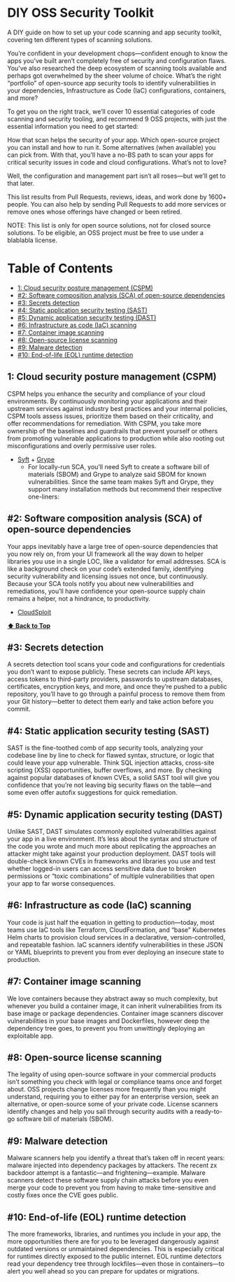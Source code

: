 # DIY OSS Security Toolkit
A DIY guide on how to set up your code scanning and app security toolkit, covering ten different types of scanning solutions.

You’re confident in your development chops—confident enough to know the apps you’ve built aren’t completely free of security and configuration flaws. You’ve also researched the deep ecosystem of scanning tools available and perhaps got overwhelmed by the sheer volume of choice. What’s the right “portfolio” of open-source app security tools to identify vulnerabilities in your dependencies, Infrastructure as Code (IaC) configurations, containers, and more?

To get you on the right track, we’ll cover 10 essential categories of code scanning and security tooling, and recommend 9 OSS projects, with just the essential information you need to get started:

How that scan helps the security of your app.
Which open-source project you can install and how to run it.
Some alternatives (when available) you can pick from.
With that, you’ll have a no-BS path to scan your apps for critical security issues in code and cloud configurations. What’s not to love?

Well, the configuration and management part isn’t all roses—but we’ll get to that later.

This list results from Pull Requests, reviews, ideas, and work done by 1600+ people. You can also help by sending Pull Requests to add more services or remove ones whose offerings have changed or been retired.

NOTE: This list is only for open source solutions, not for closed source solutions. To be eligible, an OSS project must be free to use under a blablabla license.

# Table of Contents

  * [1: Cloud security posture management (CSPM)](#cspm)
  * [#2: Software composition analysis (SCA) of open-source dependencies](#sca)
  * [#3: Secrets detection](#secrets)
  * [#4: Static application security testing (SAST)](#sast)
  * [#5: Dynamic application security testing (DAST)](#dast)
  * [#6: Infrastructure as code (IaC) scanning](#iac)
  * [#7: Container image scanning](#container)
  * [#8: Open-source license scanning](#license)
  * [#9: Malware detection](#malware)
  * [#10: End-of-life (EOL) runtime detection](#eol)



## 1: Cloud security posture management (CSPM)
CSPM helps you enhance the security and compliance of your cloud environments. By continuously monitoring your applications and their upstream services against industry best practices and your internal policies, CSPM tools assess issues, prioritize them based on their criticality, and offer recommendations for remediation. With CSPM, you take more ownership of the baselines and guardrails that prevent yourself or others from promoting vulnerable applications to production while also rooting out misconfigurations and overly permissive user roles.

  * [Syft]([https://github.com/anchore/syft) + [Grype](https://github.com/anchore/grype)
    * For locally-run SCA, you’ll need Syft to create a software bill of materials (SBOM) and Grype to analyze said SBOM for known vulnerabilities. Since the same team makes Syft and Grype, they support many installation methods but recommend their respective one-liners:

## #2: Software composition analysis (SCA) of open-source dependencies
Your apps inevitably have a large tree of open-source dependencies that you now rely on, from your UI framework all the way down to helper libraries you use in a single LOC, like a validator for email addresses. SCA is like a background check on your code’s extended family, identifying security vulnerability and licensing issues not once, but continuously. Because your SCA tools notify you about new vulnerabilities and remediations, you’ll have confidence your open-source supply chain remains a helper, not a hindrance, to productivity.

  * [CloudSploit](https://github.com/aquasecurity/cloudsploit)

**[⬆️ Back to Top](#table-of-contents)**

## #3: Secrets detection
A secrets detection tool scans your code and configurations for credentials you don’t want to expose publicly. These secrets can include API keys, access tokens to third-party providers, passwords to upstream databases, certificates, encryption keys, and more, and once they’re pushed to a public repository, you’ll have to go through a painful process to remove them from your Git history—better to detect them early and take action before you commit.



## #4: Static application security testing (SAST)
SAST is the fine-toothed comb of app security tools, analyzing your codebase line by line to check for flawed syntax, structure, or logic that could leave your app vulnerable. Think SQL injection attacks, cross-site scripting (XSS) opportunities, buffer overflows, and more. By checking against popular databases of known CVEs, a solid SAST tool will give you confidence that you’re not leaving big security flaws on the table—and some even offer autofix suggestions for quick remediation.



## #5: Dynamic application security testing (DAST)
Unlike SAST, DAST simulates commonly exploited vulnerabilities against your app in a live environment. It’s less about the syntax and structure of the code you wrote and much more about replicating the approaches an attacker might take against your production deployment. DAST tools will double-check known CVEs in frameworks and libraries you use and test whether logged-in users can access sensitive data due to broken permissions or “toxic combinations” of multiple vulnerabilities that open your app to far worse consequences.



## #6: Infrastructure as code (IaC) scanning
Your code is just half the equation in getting to production—today, most teams use IaC tools like Terraform, CloudFormation, and “base” Kubernetes Helm charts to provision cloud services in a declarative, version-controlled, and repeatable fashion. IaC scanners identify vulnerabilities in these JSON or YAML blueprints to prevent you from ever deploying an insecure state to production.



## #7: Container image scanning
We love containers because they abstract away so much complexity, but whenever you build a container image, it can inherit vulnerabilities from its base image or package dependencies. Container image scanners discover vulnerabilities in your base images and Dockerfiles, however deep the dependency tree goes, to prevent you from unwittingly deploying an exploitable app.



## #8: Open-source license scanning
The legality of using open-source software in your commercial products isn’t something you check with legal or compliance teams once and forget about. OSS projects change licenses more frequently than you might understand, requiring you to either pay for an enterprise version, seek an alternative, or open-source some of your private code. License scanners identify changes and help you sail through security audits with a ready-to-go software bill of materials (SBOM).



## #9: Malware detection
Malware scanners help you identify a threat that’s taken off in recent years: malware injected into dependency packages by attackers. The recent zx backdoor attempt is a fantastic—and frightening—example. Malware scanners detect these software supply chain attacks before you even merge your code to prevent you from having to make time-sensitive and costly fixes once the CVE goes public.



## #10: End-of-life (EOL) runtime detection
The more frameworks, libraries, and runtimes you include in your app, the more opportunities there are for you to be leveraged dangerously against outdated versions or unmaintained dependencies. This is especially critical for runtimes directly exposed to the public internet. EOL runtime detectors read your dependency tree through lockfiles—even those in containers—to alert you well ahead so you can prepare for updates or migrations.

